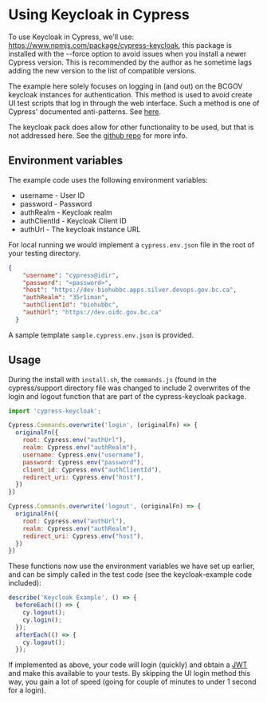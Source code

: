 # Using Keycloak in Cypress
To use Keycloak in Cypress, we'll use: https://www.npmjs.com/package/cypress-keycloak, this package is installed with the --force option to avoid issues when you install a newer Cypress version. This is recommended by the author as he sometime lags adding the new version to the list of compatible versions.

The example here solely focuses on logging in (and out) on the BCGOV keycloak instances for authentication.
This method is used to avoid create UI test scripts that log in through the web interface. Such a method is one of Cypress' documented anti-patterns. See [here](https://docs.cypress.io/guides/references/best-practices#Organizing-Tests-Logging-In-Controlling-State).

The keycloak pack does allow for other functionality to be used, but that is not addressed here. See the [github repo](https://github.com/babangsund/cypress-keycloak) for more info.

## Environment variables
The example code uses the following environment variables:
* username - User ID
* password - Password
* authRealm - Keycloak realm
* authClientId - Keycloak Client ID
* authUrl - The keycloak instance URL

For local running we would implement a `cypress.env.json` file in the root of your testing directory.
```json
{
    "username": "cypress@idir",
    "password": "<password>",
    "host": "https://dev-biohubbc.apps.silver.devops.gov.bc.ca",
    "authRealm": "35r1iman",
    "authClientId": "biohubbc",
    "authUrl": "https://dev.oidc.gov.bc.ca"
  }
 ```
A sample template `sample.cypress.env.json` is provided.

## Usage
During the install with `install.sh`, the `commands.js` (found in the cypress/support directory file was changed to include 2 overwrites of the login and logout function that are part of the cypress-keycloak package.

```javascript
import 'cypress-keycloak';

Cypress.Commands.overwrite('login', (originalFn) => {
  originalFn({
    root: Cypress.env("authUrl"),
    realm: Cypress.env("authRealm"),
    username: Cypress.env("username"),
    password: Cypress.env("password"),
    client_id: Cypress.env("authClientId"),
    redirect_uri: Cypress.env("host"),
  })
})

Cypress.Commands.overwrite('logout', (originalFn) => {
  originalFn({
    root: Cypress.env("authUrl"),
    realm: Cypress.env("authRealm"),
    redirect_uri: Cypress.env("host"),
  })
})
```

These functions now use the environment variables we have set up earlier, and can be simply called in the test code (see the keycloak-example code included):
```javascript
describe('Keycloak Example', () => {
  beforeEach(() => {
    cy.logout();
    cy.login();
  });
  afterEach(() => {
    cy.logout();
  });
 ```
If implemented as above, your code will login (quickly) and obtain a [JWT](https://jwt.io/introduction) and make this available to your tests.
By skipping the UI login method this way, you gain a lot of speed (going for couple of minutes to under 1 second for a login).
